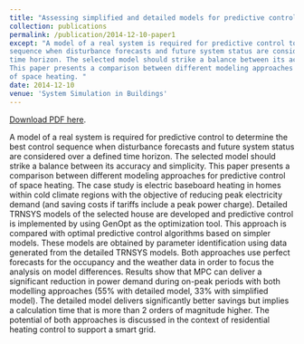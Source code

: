 ```yaml
---
title: "Assessing simplified and detailed models for predictive control of space heating in homes"
collection: publications
permalink: /publication/2014-12-10-paper1
except: "A model of a real system is required for predictive control to determine the best control
sequence when disturbance forecasts and future system status are considered over a defined
time horizon. The selected model should strike a balance between its accuracy and simplicity.
This paper presents a comparison between different modeling approaches for predictive control
of space heating. "
date: 2014-12-10
venue: 'System Simulation in Buildings'
---
```

<a href="http://kuzha.github.io/files/kunzhang-p2014.pdf">Download PDF here</a>.

A model of a real system is required for predictive control to determine the best control
sequence when disturbance forecasts and future system status are considered over a defined
time horizon. The selected model should strike a balance between its accuracy and simplicity.
This paper presents a comparison between different modeling approaches for predictive control
of space heating. The case study is electric baseboard heating in homes within cold climate
regions with the objective of reducing peak electricity demand (and saving costs if tariffs
include a peak power charge). Detailed TRNSYS models of the selected house are developed
and predictive control is implemented by using GenOpt as the optimization tool. This approach
is compared with optimal predictive control algorithms based on simpler models. These models
are obtained by parameter identification using data generated from the detailed TRNSYS
models. Both approaches use perfect forecasts for the occupancy and the weather data in order
to focus the analysis on model differences. Results show that MPC can deliver a significant
reduction in power demand during on-peak periods with both modelling approaches (55% with
detailed model, 33% with simplified model). The detailed model delivers significantly better
savings but implies a calculation time that is more than 2 orders of magnitude higher. The
potential of both approaches is discussed in the context of residential heating control to support a smart grid.
